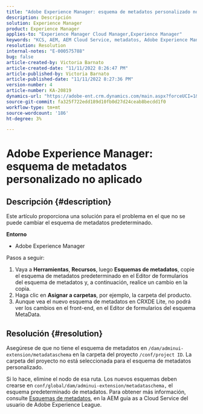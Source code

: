 ```yaml
---
title: "Adobe Experience Manager: esquema de metadatos personalizado no aplicado"
description: Descripción
solution: Experience Manager
product: Experience Manager
applies-to: "Experience Manager Cloud Manager,Experience Manager"
keywords: "KCS, AEM, AEM Cloud Service, metadatos, Adobe Experience Manager"
resolution: Resolution
internal-notes: "E-000575788"
bug: false
article-created-by: Victoria Barnato
article-created-date: "11/11/2022 8:26:47 PM"
article-published-by: Victoria Barnato
article-published-date: "11/11/2022 8:27:36 PM"
version-number: 4
article-number: KA-20819
dynamics-url: "https://adobe-ent.crm.dynamics.com/main.aspx?forceUCI=1&pagetype=entityrecord&etn=knowledgearticle&id=3e3d3526-ff61-ed11-9561-6045bd006793"
source-git-commit: fa325f722edd189d10fb0d27d24ceab8becdd1f0
workflow-type: tm+mt
source-wordcount: '186'
ht-degree: 3%

---
```


# Adobe Experience Manager: esquema de metadatos personalizado no aplicado

## Descripción {#description}


Este artículo proporciona una solución para el problema en el que no se puede cambiar el esquema de metadatos predeterminado.

<b>Entorno</b>

- Adobe Experience Manager


Pasos a seguir:

1. Vaya a <b>Herramientas</b>, <b>Recursos</b>, luego <b>Esquemas de metadatos</b>, copie el esquema de metadatos predeterminado en el Editor de formularios del esquema de metadatos y, a continuación, realice un cambio en la copia.
2. Haga clic en <b>Asignar a carpetas</b>, por ejemplo, la carpeta del producto.
3. Aunque vea el nuevo esquema de metadatos en CRXDE Lite, no podrá ver los cambios en el front-end, en el Editor de formularios del esquema MetaData.



## Resolución {#resolution}


Asegúrese de que no tiene el esquema de metadatos en `/dam/adminui-extension/metadataschema` en la carpeta del proyecto `/conf/project ID`. La carpeta del proyecto no está seleccionada para el esquema de metadatos personalizado.

Si lo hace, elimine el nodo de esa ruta. Los nuevos esquemas deben crearse en `conf/global/dam/adminui-extension/metadataschema,` el esquema predeterminado de metadatos. Para obtener más información, consulte [Esquemas de metadatos](https://experienceleague.adobe.com/docs/experience-manager-cloud-service/content/assets/manage/metadata-schemas.html), en la AEM guía as a Cloud Service del usuario de Adobe Experience League.

